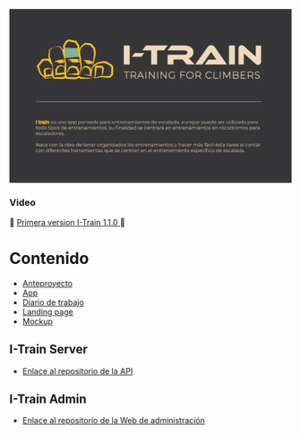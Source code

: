 ![](images/cabecera.png)

### Video 

:movie_camera:  [Primera version I-Train 1.1.0 ](https://drive.google.com/file/d/1rrB4uA3F1u-7I0r0mJRuVqMvU_hUDgvz/view?usp=sharing)  :movie_camera:

# Contenido

-   [Anteproyecto](Anteproyecto/README.md)
-   [App](App/README.md)
-   [Diario de trabajo](Advances/README.md)
-   [Landing page](Landing-page/README.md)
-   [Mockup](Mockup/README.md)

## I-Train Server

-   [Enlace al repositorio de la API](https://github.com/VictorGallardo/I-Train-server)

## I-Train Admin

-   [Enlace al repositorio de la Web de administración](https://github.com/VictorGallardo/I-Train-admin)
